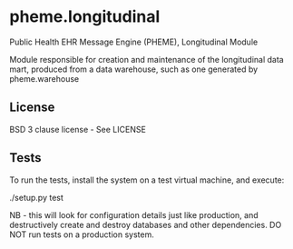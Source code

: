 pheme.longitudinal
==================

Public Health EHR Message Engine (PHEME), Longitudinal Module

Module responsible for creation and maintenance of the longitudinal data mart, produced from a data warehouse, such as one generated by pheme.warehouse

License
-------

BSD 3 clause license - See LICENSE

Tests
-----
To run the tests, install the system on a test virtual machine, and execute:

  ./setup.py test

NB - this will look for configuration details just like production,
and destructively create and destroy databases and other dependencies.
DO NOT run tests on a production system.
